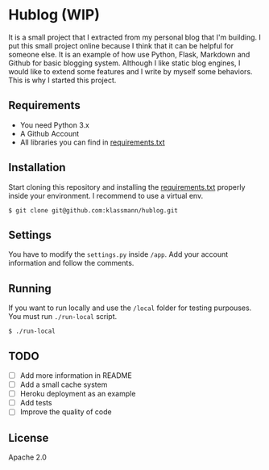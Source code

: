 # Hublog (WIP)

It is a small project that I extracted from my personal blog that I'm building. I put this small project online because I think that it can be helpful for someone else. It is an example of how use Python, Flask, Markdown and Github for basic blogging system. Although I like static blog engines, I would like to extend some features and I write by myself some behaviors. This is why I started this project.


## Requirements
 - You need Python 3.x
 - A Github Account
 - All libraries you can find in [requirements.txt](requirements.txt)

## Installation
Start cloning this repository and installing the [requirements.txt](requirements.txt) properly inside your environment. I recommend to use a virtual env.

```
$ git clone git@github.com:klassmann/hublog.git
```

## Settings
You have to modify the `settings.py` inside `/app`. Add your account information and follow the comments.

## Running

If you want to run locally and use the `/local` folder for testing purpouses. You must run `./run-local` script.

```
$ ./run-local
```

## TODO
- [ ] Add more information in README
- [ ] Add a small cache system
- [ ] Heroku deployment as an example
- [ ] Add tests
- [ ] Improve the quality of code

## License
Apache 2.0
